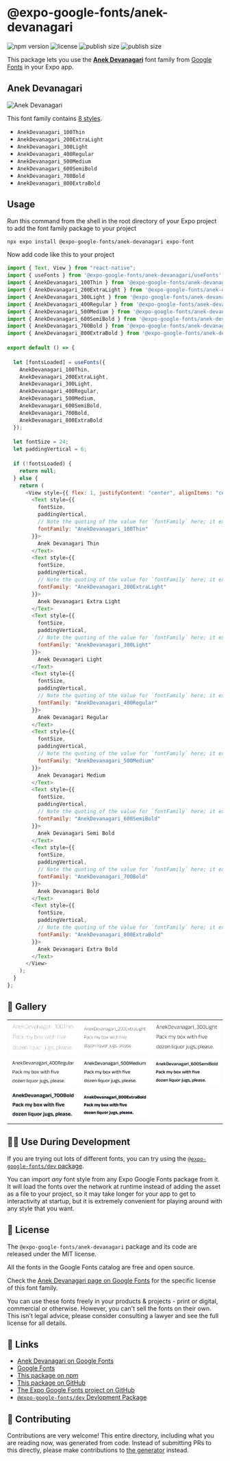 # @expo-google-fonts/anek-devanagari

![npm version](https://flat.badgen.net/npm/v/@expo-google-fonts/anek-devanagari)
![license](https://flat.badgen.net/github/license/expo/google-fonts)
![publish size](https://flat.badgen.net/packagephobia/install/@expo-google-fonts/anek-devanagari)
![publish size](https://flat.badgen.net/packagephobia/publish/@expo-google-fonts/anek-devanagari)

This package lets you use the [**Anek Devanagari**](https://fonts.google.com/specimen/Anek+Devanagari) font family from [Google Fonts](https://fonts.google.com/) in your Expo app.

## Anek Devanagari

![Anek Devanagari](./font-family.png)

This font family contains [8 styles](#-gallery).

- `AnekDevanagari_100Thin`
- `AnekDevanagari_200ExtraLight`
- `AnekDevanagari_300Light`
- `AnekDevanagari_400Regular`
- `AnekDevanagari_500Medium`
- `AnekDevanagari_600SemiBold`
- `AnekDevanagari_700Bold`
- `AnekDevanagari_800ExtraBold`

## Usage

Run this command from the shell in the root directory of your Expo project to add the font family package to your project

```sh
npx expo install @expo-google-fonts/anek-devanagari expo-font
```

Now add code like this to your project

```js
import { Text, View } from "react-native";
import { useFonts } from '@expo-google-fonts/anek-devanagari/useFonts';
import { AnekDevanagari_100Thin } from '@expo-google-fonts/anek-devanagari/100Thin';
import { AnekDevanagari_200ExtraLight } from '@expo-google-fonts/anek-devanagari/200ExtraLight';
import { AnekDevanagari_300Light } from '@expo-google-fonts/anek-devanagari/300Light';
import { AnekDevanagari_400Regular } from '@expo-google-fonts/anek-devanagari/400Regular';
import { AnekDevanagari_500Medium } from '@expo-google-fonts/anek-devanagari/500Medium';
import { AnekDevanagari_600SemiBold } from '@expo-google-fonts/anek-devanagari/600SemiBold';
import { AnekDevanagari_700Bold } from '@expo-google-fonts/anek-devanagari/700Bold';
import { AnekDevanagari_800ExtraBold } from '@expo-google-fonts/anek-devanagari/800ExtraBold';

export default () => {

  let [fontsLoaded] = useFonts({
    AnekDevanagari_100Thin, 
    AnekDevanagari_200ExtraLight, 
    AnekDevanagari_300Light, 
    AnekDevanagari_400Regular, 
    AnekDevanagari_500Medium, 
    AnekDevanagari_600SemiBold, 
    AnekDevanagari_700Bold, 
    AnekDevanagari_800ExtraBold
  });

  let fontSize = 24;
  let paddingVertical = 6;

  if (!fontsLoaded) {
    return null;
  } else {
    return (
      <View style={{ flex: 1, justifyContent: "center", alignItems: "center" }}>
        <Text style={{
          fontSize,
          paddingVertical,
          // Note the quoting of the value for `fontFamily` here; it expects a string!
          fontFamily: "AnekDevanagari_100Thin"
        }}>
          Anek Devanagari Thin
        </Text>
        <Text style={{
          fontSize,
          paddingVertical,
          // Note the quoting of the value for `fontFamily` here; it expects a string!
          fontFamily: "AnekDevanagari_200ExtraLight"
        }}>
          Anek Devanagari Extra Light
        </Text>
        <Text style={{
          fontSize,
          paddingVertical,
          // Note the quoting of the value for `fontFamily` here; it expects a string!
          fontFamily: "AnekDevanagari_300Light"
        }}>
          Anek Devanagari Light
        </Text>
        <Text style={{
          fontSize,
          paddingVertical,
          // Note the quoting of the value for `fontFamily` here; it expects a string!
          fontFamily: "AnekDevanagari_400Regular"
        }}>
          Anek Devanagari Regular
        </Text>
        <Text style={{
          fontSize,
          paddingVertical,
          // Note the quoting of the value for `fontFamily` here; it expects a string!
          fontFamily: "AnekDevanagari_500Medium"
        }}>
          Anek Devanagari Medium
        </Text>
        <Text style={{
          fontSize,
          paddingVertical,
          // Note the quoting of the value for `fontFamily` here; it expects a string!
          fontFamily: "AnekDevanagari_600SemiBold"
        }}>
          Anek Devanagari Semi Bold
        </Text>
        <Text style={{
          fontSize,
          paddingVertical,
          // Note the quoting of the value for `fontFamily` here; it expects a string!
          fontFamily: "AnekDevanagari_700Bold"
        }}>
          Anek Devanagari Bold
        </Text>
        <Text style={{
          fontSize,
          paddingVertical,
          // Note the quoting of the value for `fontFamily` here; it expects a string!
          fontFamily: "AnekDevanagari_800ExtraBold"
        }}>
          Anek Devanagari Extra Bold
        </Text>
      </View>
    );
  }
};
```

## 🔡 Gallery


||||
|-|-|-|
|![AnekDevanagari_100Thin](./100Thin/AnekDevanagari_100Thin.ttf.png)|![AnekDevanagari_200ExtraLight](./200ExtraLight/AnekDevanagari_200ExtraLight.ttf.png)|![AnekDevanagari_300Light](./300Light/AnekDevanagari_300Light.ttf.png)||
|![AnekDevanagari_400Regular](./400Regular/AnekDevanagari_400Regular.ttf.png)|![AnekDevanagari_500Medium](./500Medium/AnekDevanagari_500Medium.ttf.png)|![AnekDevanagari_600SemiBold](./600SemiBold/AnekDevanagari_600SemiBold.ttf.png)||
|![AnekDevanagari_700Bold](./700Bold/AnekDevanagari_700Bold.ttf.png)|![AnekDevanagari_800ExtraBold](./800ExtraBold/AnekDevanagari_800ExtraBold.ttf.png)|||


## 👩‍💻 Use During Development

If you are trying out lots of different fonts, you can try using the [`@expo-google-fonts/dev` package](https://github.com/expo/google-fonts/tree/master/font-packages/dev#readme).

You can import _any_ font style from any Expo Google Fonts package from it. It will load the fonts over the network at runtime instead of adding the asset as a file to your project, so it may take longer for your app to get to interactivity at startup, but it is extremely convenient for playing around with any style that you want.


## 📖 License

The `@expo-google-fonts/anek-devanagari` package and its code are released under the MIT license.

All the fonts in the Google Fonts catalog are free and open source.

Check the [Anek Devanagari page on Google Fonts](https://fonts.google.com/specimen/Anek+Devanagari) for the specific license of this font family.

You can use these fonts freely in your products & projects - print or digital, commercial or otherwise. However, you can't sell the fonts on their own. This isn't legal advice, please consider consulting a lawyer and see the full license for all details.

## 🔗 Links

- [Anek Devanagari on Google Fonts](https://fonts.google.com/specimen/Anek+Devanagari)
- [Google Fonts](https://fonts.google.com/)
- [This package on npm](https://www.npmjs.com/package/@expo-google-fonts/anek-devanagari)
- [This package on GitHub](https://github.com/expo/google-fonts/tree/master/font-packages/anek-devanagari)
- [The Expo Google Fonts project on GitHub](https://github.com/expo/google-fonts)
- [`@expo-google-fonts/dev` Devlopment Package](https://github.com/expo/google-fonts/tree/master/font-packages/dev)

## 🤝 Contributing

Contributions are very welcome! This entire directory, including what you are reading now, was generated from code. Instead of submitting PRs to this directly, please make contributions to [the generator](https://github.com/expo/google-fonts/tree/master/packages/generator) instead.
